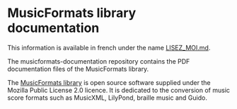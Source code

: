 # MusicFormats library documentation

This information is available in french under the name [LISEZ_MOI.md](https://github.com/jacques-menu/musicformats/blob/master/LISEZ_MOI.md).

The musicformats-documentation repository contains the PDF documentation files of the MusicFormats library.

The [MusicFormats library](https://github.com/jacques-menu/musicformats) is open source software
supplied under the Mozilla Public License 2.0 licence.
It is dedicated to the conversion of music score formats
such as MusicXML, LilyPond, braille music and Guido.
